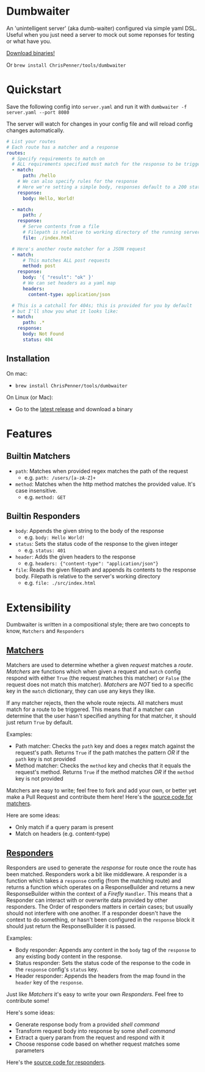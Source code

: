 # Dumbwaiter

An 'unintelligent server' (aka dumb-waiter) configured via simple yaml DSL.
Useful when you just need a server to mock out some reponses for testing or
what have you.

[Download binaries!](https://github.com/ChrisPenner/dumbwaiter/releases/latest)

Or `brew install ChrisPenner/tools/dumbwaiter`

Quickstart
==========

Save the following config into `server.yaml` and run it with
`dumbwaiter -f server.yaml --port 8080`

The server will watch for changes in your config file and will reload config changes
automatically.

```yaml
# List your routes
# Each route has a matcher and a response
routes:
  # Specify requirements to match on
  # ALL requirements specified must match for the response to be triggered
  - match:
      path: /hello
    # We can also specify rules for the response
    # Here we're setting a simple body, responses default to a 200 status code
    response:
      body: Hello, World!

  - match:
      path: /
    response:
      # Serve contents from a file
      # Filepath is relative to working directory of the running server
      file: ./index.html

  # Here's another route matcher for a JSON request
  - match:
      # This matches ALL post requests
      method: post
    response:
      body: '{ "result": "ok" }'
      # We can set headers as a yaml map
      headers:
        content-type: application/json

  # This is a catchall for 404s; this is provided for you by default
  # but I'll show you what it looks like:
  - match:
      path: .*
    response:
      body: Not Found
      status: 404
```

## Installation

On mac:
- `brew install ChrisPenner/tools/dumbwaiter`

On Linux (or Mac):
- Go to the [latest release](https://github.com/ChrisPenner/dumbwaiter/releases/latest) and download a binary

# Features

## Builtin Matchers

- `path`: Matches when provided regex matches the path of the request
    - e.g. `path: /users/[a-zA-Z]+`
- `method`: Matches when the http method matches the provided value. It's case insensitive.
    - e.g. `method: GET`

## Builtin Responders

- `body`: Appends the given string to the body of the response
    - e.g. `body: Hello World!`
- `status`: Sets the status code of the response to the given integer
    - e.g. `status: 401`
- `header`: Adds the given headers to the response
    - e.g. `headers: {"content-type": "application/json"}`
- `file`: Reads the given filepath and appends its contents to the response body. Filepath is relative to the 
          server's working directory
    - e.g. `file: ./src/index.html`

# Extensibility

Dumbwaiter is written in a compositional style; there are two concepts to know, `Matchers` and `Responders`

## [Matchers](./src/Dumbwaiter/Matchers.hs)

Matchers are used to determine whether a given *request* matches a *route*. *Matchers* are functions which when given
a request and `match` config respond with either `True` (the request matches this matcher) or `False` (the request does
not match this matcher). *Matchers* are *NOT* tied to a specific key in the `match` dictionary, they can use any keys
they like.

If any matcher rejects, then the whole route rejects. All matchers must match for a route to be triggered. This means
that if a matcher can determine that the user hasn't specified anything for that matcher, it should just return `True`
by default.

Examples:
- Path matcher: Checks the `path` key and does a regex match against the request's path. Returns `True` if the path
    matches the pattern *OR* if the `path` key is not provided
- Method matcher: Checks the `method` key and checks that it equals the request's method. Returns `True` if the method
    matches *OR* if the `method` key is not provided

Matchers are easy to write; feel free to fork and add your own, or better yet make a Pull Request and contribute them
here! Here's the [source code for matchers](./src/Dumbwaiter/Matchers.hs).

Here are some ideas:
- Only match if a query param is present
- Match on headers (e.g. content-type)

## [Responders](./src/Dumbwaiter/Responders.hs)

Responders are used to generate the *response* for route once the route has been matched. Responders work a bit like
middleware. A responder is a function which takes a `response` config (from the matching route) and returns a function
which operates on a ResponseBuilder and returns a new ResponseBuilder within the context of a *Firefly* `Handler`.
This means that a Responder can interact with or overwrite data provided by other responders. The Order of responders
matters in certain cases; but usually should not interfere with one another. If a responder doesn't have the context
to do something, or hasn't been configured in the `response` block it should just return the ResponseBuilder it is
passed.

Examples:
- Body responder: Appends any content in the `body` tag of the `response` to any existing body content in the response.
- Status responder: Sets the status code of the response to the code in the `response` config's `status` key.
- Header responder: Appends the headers from the map found in the `header` key of the `response`.

Just like *Matchers* it's easy to write your own *Responders*. Feel free to contribute some!

Here's some ideas:
- Generate response body from a provided *shell command*
- Transform request body into response by some *shell command*
- Extract a query param from the request and respond with it
- Choose response code based on whether request matches some parameters

Here's the [source code for responders](./src/Dumbwaiter/Responders.hs).
